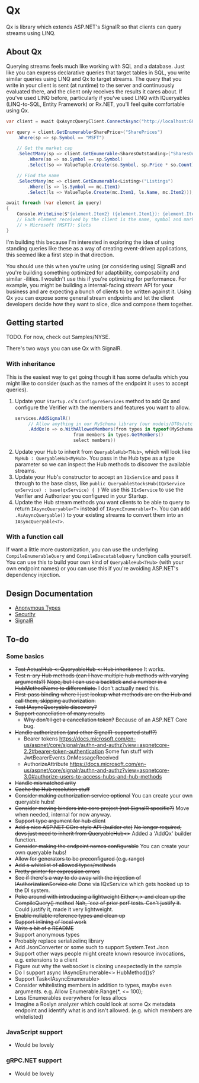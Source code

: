 # Qx

Qx is library which extends ASP.NET's SignalR so that clients can query streams using LINQ.

## About Qx

Querying streams feels much like working with SQL and a database. Just like you can express declarative queries that target tables in SQL, you write similar queries using LINQ and Qx to target streams.
The query that you write in your client is sent (at runtime) to the server and continuously evaluated there, and the client only receives the results it cares about.
If you've used LINQ before, particularly if you've used LINQ with IQueryables (LINQ-to-SQL, Entity Framework) or Rx.NET, you'll feel quite comfortable using Qx.

```csharp
var client = await QxAsyncQueryClient.ConnectAsync("http://localhost:60591/queryable-shares");

var query = client.GetEnumerable<SharePrice>("SharePrices")
    .Where(sp => sp.Symbol == "MSFT")

    // Get the market cap
    .SelectMany(sp => client.GetEnumerable<SharesOutstanding>("SharesOutstanding")
        .Where(so => so.Symbol == sp.Symbol)
        .Select(so => ValueTuple.Create(so.Symbol, sp.Price * so.Count)))

    // Find the name
    .SelectMany(mc => client.GetEnumerable<Listing>("Listings")
        .Where(ls => ls.Symbol == mc.Item1)
        .Select(ls => ValueTuple.Create(mc.Item1, ls.Name, mc.Item2)));

await foreach (var element in query)
{
    Console.WriteLine($"{element.Item2} ({element.Item1}): {element.Item3.ToString("C")}");
    // Each element received by the client is the name, symbol and market cap
    // > Microsoft (MSFT): $lots
}
```

I'm building this because I'm interested in exploring the idea of using standing queries like these as a way of creating event-driven applications, this seemed like a first step in that direction.

You should use this when you're using (or considering using) SignalR and you're building something optimized for adaptibility, composability and similar -ilities. I wouldn't use this if you're optimizing for performance.
For example, you might be building a internal-facing stream API for your business and are expecting a bunch of clients to be written against it. Using Qx you can expose some general stream endpoints and let the client developers decide how they want to slice, dice and compose them together.

## Getting started

TODO.
For now, check out Samples/NYSE.

There's two ways you can use Qx with SignalR.

### With inheritance

This is the easiest way to get going though it has some defaults which you might like to consider (such as the names of the endpoint it uses to accept queries).

1. Update your `Startup.cs`'s `ConfigureServices` method to add Qx and configure the Verifier with the members and features you want to allow.
   ```csharp
   services.AddSignalR()
		// Allow anything in our MySchema library (our models/DTOs/etc) so our client can use them in queries
		.AddQx(o => o.WithAllowedMembers(from types in typeof(MySchema.SomeDtoClass).Assembly.GetTypes()
						 from members in types.GetMembers()
						 select members))
   ```
1. Update your Hub to inherit from `QueryableHub<THub>`, which will look like `MyHub : QueryableHub<MyHub>`.
   You pass in the Hub type as a type parameter so we can inspect the Hub methods to discover the available streams.
1. Update your Hub's constructor to accept an `IQxService` and pass it through to the base class, like `public QueryableStocksHub(IQxService qxService) : base(qxService) { }`
   We use this `IQxService` to use the Verifier and Authorizer you configured in your Startup.
1. Update the Hub stream methods you want clients to be able to query to return `IAsyncQueryable<T>` instead of `IAsyncEnumerable<T>`.
   You can add `.AsAsyncQueryable()` to your existing streams to convert them into an `IAsyncQueryable<T>`.

### With a function call

If want a little more customization, you can use the underlying `CompileEnumerableQuery` and `CompileExecutableQuery` function calls yourself.
You can use this to build your own kind of `QueryableHub<THub>` (with your own endpoint names) or you can use this if you're avoiding ASP.NET's dependency injection.

## Design Documentation
* [Anonymous Types](./Docs/Design/AnonymousTypes.md)
* [Security](./Docs/Design/Security.md)
* [SignalR](./Docs/Design/SignalR.md)

## To-do

### Some basics
* ~~Test ActualHub <: QueryableHub <: Hub inheritance~~
  It works.
* ~~Test n-ary Hub methods (can I have multiple hub methods with varying arguments?)~~
  ~~Nope, but I can use a backtick and a number in a HubMethodName to differentiate.~~
  I don't actually need this.
* ~~First-pass binding where I just lookup what methods are on the Hub and call them,
  skipping authorization.~~
* ~~Test IAsyncQueryable discovery?~~
* ~~Support cancellation of many results~~
  * ~~Why don't I get a cancellation token?~~
    Because of an ASP.NET Core bug.
* ~~Handle authorization (and other SignalR-supported stuff?)~~
  * Bearer tokens https://docs.microsoft.com/en-us/aspnet/core/signalr/authn-and-authz?view=aspnetcore-2.2#bearer-token-authentication
    Some fun stuff with JwtBearerEvents.OnMessageReceived
  * AuthorizeAttribute https://docs.microsoft.com/en-us/aspnet/core/signalr/authn-and-authz?view=aspnetcore-3.0#authorize-users-to-access-hubs-and-hub-methods
* ~~Handle mismatched arity~~
* ~~Cache the Hub resolution stuff~~
* ~~Consider making authorization service optional~~
  You can create your own queryable hubs!
* ~~Consider moving binders into core project (not SignalR specific?)~~
  Move when needed, internal for now anyway.
* ~~Support type argument for hub client~~
* ~~Add a nice ASP.NET COre style API (builder etc)~~
  ~~No longer required, devs just need to inherit from QueryableHub<>~~
  Added a 'AddQx' builder function.
* ~~Consider making the endpoint names configurable~~
  You can create your own queryable hubs!
* ~~Allow for generators to be preconfigured (e.g. range)~~
* ~~Add a whitelist of allowed types/methods~~
* ~~Pretty printer for expression errors~~
* ~~See if there's a way to do away with the injection of IAuthorizationService etc~~
  Done via IQxService which gets hooked up to the DI system.
* ~~Poke around with introducing a lightweight Either<,> and clean up the CompileQuery() method~~
  ~~Nah, 'coz of prior perf tests. Can't justify it.~~
  Could justify it, made it very lightweight.
* ~~Enable nullable reference types and clean up~~
* ~~Support inlining of local work~~
* ~~Write a bit of a README~~
* Support anonymous types
* Probably replace serializelinq library
* Add JsonConverter or some such to support System.Text.Json
* Support other ways people might create known resource invocations,
  e.g. extensions to a client
* Figure out why the websocket is closing unexpectedly in the sample
* Do I support async IAsyncEnumerable<> HubMethod()s?
* Support Task<IAsyncEnumerable<T>>
* Consider whitelisting members in addition to types, maybe even arguments.
  e.g. Allow Enumerable.Range(*, <= 100);
* Less IEnumerables everywhere for less allocs
* Imagine a Roslyn analyzer which could look at some Qx metadata endpoint and identify what is and isn't allowed.
  (e.g. which members are whitelisted)

### JavaScript support
* Would be lovely

### gRPC.NET support
* Would be lovely